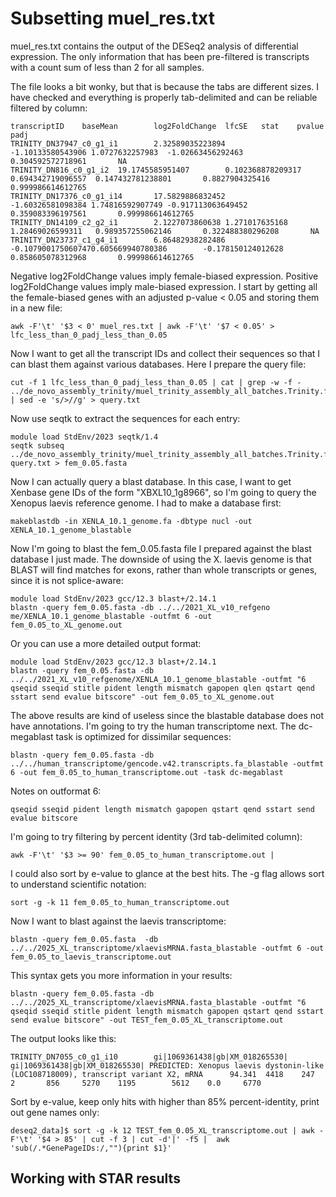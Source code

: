 # Subsetting muel_res.txt
muel_res.txt contains the output of the DESeq2 analysis of differential expression. The only information that has been pre-filtered is transcripts with a count sum of less than 2 for all samples.  

The file looks a bit wonky, but that is because the tabs are different sizes. I have checked and everything is properly tab-delimited and can be reliable filtered by column: 
```
transcriptID    baseMean        log2FoldChange  lfcSE   stat    pvalue  padj
TRINITY_DN37947_c0_g1_i1        2.32589035223894        -1.10133580543906 1.0727632257983  -1.02663456292463       0.304592572718961       NA
TRINITY_DN816_c0_g1_i2  19.1745585951407        0.102368878209317       0.694342719096557  0.147432781238801       0.8827904325416 0.999986614612765
TRINITY_DN17376_c0_g1_i14       17.5829886832452        -1.60326581098384 1.74816592907749 -0.917113063649452      0.359083396197561       0.999986614612765
TRINITY_DN14109_c2_g2_i1        2.1227073860638 1.271017635168  1.28469026599311   0.989357255062146       0.322488380296208       NA
TRINITY_DN23737_c1_g4_i1        6.86482938282486        -0.1079001750607470.605669940780386        -0.178150124012628      0.858605078312968       0.999986614612765
```
Negative log2FoldChange values imply female-biased expression. Positive log2FoldChange values imply male-biased expression. I start by getting all the female-biased genes with an adjusted p-value < 0.05 and storing them in a new file:
```
awk -F'\t' '$3 < 0' muel_res.txt | awk -F'\t' '$7 < 0.05' > lfc_less_than_0_padj_less_than_0.05
```
Now I want to get all the transcript IDs and collect their sequences so that I can blast them against various databases. Here I prepare the query file:
```
cut -f 1 lfc_less_than_0_padj_less_than_0.05 | cat | grep -w -f - ../de_novo_assembly_trinity/muel_trinity_assembly_all_batches.Trinity.fasta | sed -e 's/>//g' > query.txt
```
Now use seqtk to extract the sequences for each entry: 
```
module load StdEnv/2023 seqtk/1.4
seqtk subseq ../de_novo_assembly_trinity/muel_trinity_assembly_all_batches.Trinity.fasta query.txt > fem_0.05.fasta
```
Now I can actually query a blast database. In this case, I want to get Xenbase gene IDs of the form "XBXL10_1g8966", so I'm going to query the Xenopus laevis reference genome. I had to make a database first:
```
makeblastdb -in XENLA_10.1_genome.fa -dbtype nucl -out XENLA_10.1_genome_blastable
```
Now I'm going to blast the fem_0.05.fasta file I prepared against the blast database I just made. The downside of using the X. laevis genome is that BLAST will find matches for exons, rather than whole transcripts or genes, since it is not splice-aware:
```
module load StdEnv/2023 gcc/12.3 blast+/2.14.1
blastn -query fem_0.05.fasta -db ../../2021_XL_v10_refgeno
me/XENLA_10.1_genome_blastable -outfmt 6 -out fem_0.05_to_XL_genome.out
```
Or you can use a more detailed output format: 
```
module load StdEnv/2023 gcc/12.3 blast+/2.14.1
blastn -query fem_0.05.fasta -db ../../2021_XL_v10_refgenome/XENLA_10.1_genome_blastable -outfmt "6 qseqid sseqid stitle pident length mismatch gapopen qlen qstart qend sstart send evalue bitscore" -out fem_0.05_to_XL_genome.out
```
The above results are kind of useless since the blastable database does not have annotations. I'm going to try the human transcriptome next. The dc-megablast task is optimized for dissimilar sequences: 
```
blastn -query fem_0.05.fasta -db ../../human_transcriptome/gencode.v42.transcripts.fa_blastable -outfmt 6 -out fem_0.05_to_human_transcriptome.out -task dc-megablast
```
Notes on outformat 6:
```
qseqid sseqid pident length mismatch gapopen qstart qend sstart send evalue bitscore
```
I'm going to try filtering by percent identity (3rd tab-delimited column): 
```
awk -F'\t' '$3 >= 90' fem_0.05_to_human_transcriptome.out |
```
I could also sort by e-value to glance at the best hits. The -g flag allows sort to understand scientific notation: 
```
sort -g -k 11 fem_0.05_to_human_transcriptome.out
```
Now I want to blast against the laevis transcriptome: 
```
blastn -query fem_0.05.fasta  -db ../../2025_XL_transcriptome/xlaevisMRNA.fasta_blastable -outfmt 6 -out fem_0.05_to_laevis_transcriptome.out
```
This syntax gets you more information in your results: 
```
blastn -query fem_0.05.fasta -db ../../2025_XL_transcriptome/xlaevisMRNA.fasta_blastable -outfmt "6 qseqid sseqid stitle pident length mismatch gapopen qstart qend sstart send evalue bitscore" -out TEST_fem_0.05_XL_transcriptome.out
```
The output looks like this: 
```
TRINITY_DN7055_c0_g1_i10        gi|1069361438|gb|XM_018265530|      gi|1069361438|gb|XM_018265530| PREDICTED: Xenopus laevis dystonin-like (LOC108718009), transcript variant X2, mRNA      94.341  4418    247     2       856     5270    1195        5612    0.0     6770
```
Sort by e-value, keep only hits with higher than 85% percent-identity, print out gene names only:
```
deseq2_data]$ sort -g -k 12 TEST_fem_0.05_XL_transcriptome.out | awk -F'\t' '$4 > 85' | cut -f 3 | cut -d'|' -f5 |  awk 'sub(/.*GenePageIDs:/,""){print $1}'
```
## Working with STAR results

